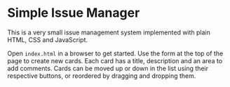 # Simple Issue Manager

This is a very small issue management system implemented with plain HTML, CSS and JavaScript.

Open `index.html` in a browser to get started. Use the form at the top of the page to create new cards.
Each card has a title, description and an area to add comments. Cards can be moved up or down in the list
using their respective buttons, or reordered by dragging and dropping them.
